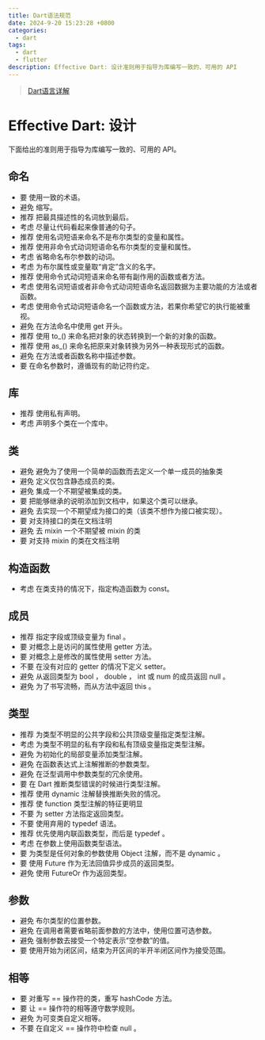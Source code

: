 ```yaml
---
title: Dart语法规范
date: 2024-9-20 15:23:28 +0800
categories:
  - dart
tags:
  - dart
  - flutter
description: Effective Dart: 设计准则用于指导为库编写一致的、可用的 API
---
```


> [Dart语言详解](https://rd-wang.github.io/posts/Dart基础概念和内部原理/)

# Effective Dart: 设计

下面给出的准则用于指导为库编写一致的、可用的 API。

## 命名
 - 要 使用一致的术语。
 - 避免 缩写。
 - 推荐 把最具描述性的名词放到最后。
 - 考虑 尽量让代码看起来像普通的句子。
 - 推荐 使用名词短语来命名不是布尔类型的变量和属性。
 - 推荐 使用非命令式动词短语命名布尔类型的变量和属性。
 - 考虑 省略命名布尔参数的动词。
 - 考虑 为布尔属性或变量取“肯定”含义的名字。
 - 推荐 使用命令式动词短语来命名带有副作用的函数或者方法。
 - 考虑 使用名词短语或者非命令式动词短语命名返回数据为主要功能的方法或者函数。
 - 考虑 使用命令式动词短语命名一个函数或方法，若果你希望它的执行能被重视。
 - 避免 在方法命名中使用 get 开头。
 - 推荐 使用 to_() 来命名把对象的状态转换到一个新的对象的函数。
 - 推荐 使用 as_() 来命名把原来对象转换为另外一种表现形式的函数。
 - 避免 在方法或者函数名称中描述参数。
 - 要 在命名参数时，遵循现有的助记符约定。
## 库

 - 推荐 使用私有声明。
 - 考虑 声明多个类在一个库中。
## 类
 - 避免 避免为了使用一个简单的函数而去定义一个单一成员的抽象类
 - 避免 定义仅包含静态成员的类。
 - 避免 集成一个不期望被集成的类。
 - 要 把能够继承的说明添加到文档中，如果这个类可以继承。
 - 避免 去实现一个不期望成为接口的类（该类不想作为接口被实现）。
 - 要 对支持接口的类在文档注明
 - 避免 去 mixin 一个不期望被 mixin 的类
 - 要 对支持 mixin 的类在文档注明
## 构造函数
 - 考虑 在类支持的情况下，指定构造函数为 const。
## 成员
 - 推荐 指定字段或顶级变量为 final 。
 - 要 对概念上是访问的属性使用 getter 方法。
 - 要 对概念上是修改的属性使用 setter 方法。
 - 不要 在没有对应的 getter 的情况下定义 setter。
 - 避免 从返回类型为 bool ， double ， int 或 num 的成员返回 null 。
 - 避免 为了书写流畅，而从方法中返回 this 。
## 类型
 - 推荐 为类型不明显的公共字段和公共顶级变量指定类型注解。
 - 考虑 为类型不明显的私有字段和私有顶级变量指定类型注解。
 - 避免 为初始化的局部变量添加类型注解。
 - 避免 在函数表达式上注解推断的参数类型。
 - 避免 在泛型调用中参数类型的冗余使用。
 - 要 在 Dart 推断类型错误的时候进行类型注解。
 - 推荐 使用 dynamic 注解替换推断失败的情况。
 - 推荐 使 function 类型注解的特征更明显
 - 不要 为 setter 方法指定返回类型。
 - 不要 使用弃用的 typedef 语法。
 - 推荐 优先使用内联函数类型，而后是 typedef 。
 - 考虑 在参数上使用函数类型语法。
 - 要 为类型是任何对象的参数使用 Object 注解，而不是 dynamic 。
 - 要 使用 Future<void> 作为无法回值异步成员的返回类型。
 - 避免 使用 FutureOr<T> 作为返回类型。
## 参数
 - 避免 布尔类型的位置参数。
 - 避免 在调用者需要省略前面参数的方法中，使用位置可选参数。
 - 避免 强制参数去接受一个特定表示”空参数”的值。
 - 要 使用开始为闭区间，结束为开区间的半开半闭区间作为接受范围。
## 相等
 - 要 对重写 == 操作符的类，重写 hashCode 方法。
 - 要 让 == 操作符的相等遵守数学规则。
 - 避免 为可变类自定义相等。
 - 不要 在自定义 == 操作符中检查 null 。
